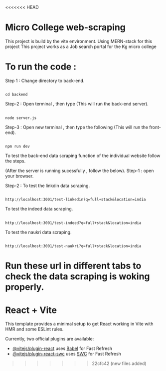 <<<<<<< HEAD
# Micro College web-scraping
This project is build by the vite environment.
Using MERN-stack for this project 
This project works as a Job search portal for the Kg micro college 
# To run the code :
Step 1 : Change directory to back-end. 
##
    cd backend
Step-2 : Open terminal , then type (This will run the back-end server).
##
    node server.js
Step-3 : Open new terminal , then type the following (This will run the front-end).
##
    npm run dev

To test the back-end data scraping function of the individual website follow the steps.

(After the server is running sucessfully , follow the below).
Step-1 : open your browser.

Step-2 :
To test the linkdin data scraping.
##
    http://localhost:3001/test-linkedin?q=full+stack&location=india

To test the indeed data scraping.
##
    http://localhost:3001/test-indeed?q=full+stack&location=india

To test the naukri data scraping.
##
    http://localhost:3001/test-naukri?q=full+stack&location=india

Run these url in different tabs to check the data scraping is woking properly.
=======
# React + Vite

This template provides a minimal setup to get React working in Vite with HMR and some ESLint rules.

Currently, two official plugins are available:

- [@vitejs/plugin-react](https://github.com/vitejs/vite-plugin-react/blob/main/packages/plugin-react/README.md) uses [Babel](https://babeljs.io/) for Fast Refresh
- [@vitejs/plugin-react-swc](https://github.com/vitejs/vite-plugin-react-swc) uses [SWC](https://swc.rs/) for Fast Refresh
>>>>>>> 22cfc42 (new files added)
